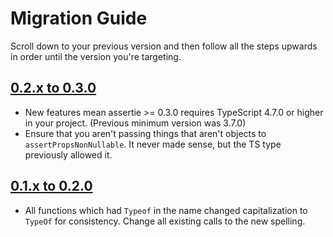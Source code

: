 # Migration Guide

Scroll down to your previous version and then follow all the steps upwards in order until the version you're targeting.

## [0.2.x to 0.3.0](https://github.com/OfficialHalfwayDead/assertie/compare/v0.2.0...v0.3.0)

* New features mean assertie >= 0.3.0 requires TypeScript 4.7.0 or higher in your project. (Previous minimum version was 3.7.0)
* Ensure that you aren't passing things that aren't objects to `assertPropsNonNullable`. It never made sense, but the TS type previously allowed it.

## [0.1.x to 0.2.0](https://github.com/OfficialHalfwayDead/assertie/compare/v0.1.0...v0.2.0)

* All functions which had `Typeof` in the name changed capitalization to `TypeOf` for consistency. Change all existing calls to the new spelling.
